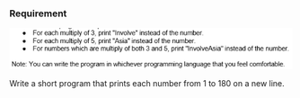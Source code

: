 ### Requirement

<img src="./Requirement.png">

Write a short program that prints each number from 1 to 180 on a new line.